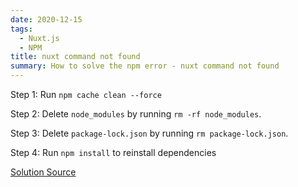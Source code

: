 ```yaml
---
date: 2020-12-15
tags:
  - Nuxt.js
  - NPM
title: nuxt command not found
summary: How to solve the npm error - nuxt command not found
---
```


Step 1: Run `npm cache clean --force`

Step 2: Delete `node_modules` by running `rm -rf node_modules`. 

Step 3: Delete `package-lock.json` by running `rm package-lock.json`. 

Step 4: Run `npm install` to reinstall dependencies

[Solution Source](https://stackoverflow.com/questions/7167519/should-markdown-preserve-newlines-in-blockquotes)
